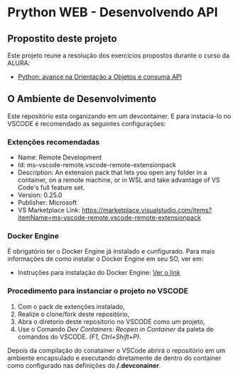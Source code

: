 # Prython WEB - Desenvolvendo API

## Propostito deste projeto
Este projeto reune a resolução dos exercicios propostos durante o curso da ALURA:
- [Python: avance na Orientação a Objetos e consuma API](https://cursos.alura.com.br/course/python-avance-orientacao-objetos-consuma-api)

## O Ambiente de Desenvolvimento
Este repositório esta organizando em um devcontainer. 
E para instacia-lo no VSCODE é recomendado as seguintes configurações:

### Extenções recomendadas

- Name: Remote Development
- Id: ms-vscode-remote.vscode-remote-extensionpack
- Description: An extension pack that lets you open any folder in a container, on a remote machine, or in WSL and take advantage of VS Code's full feature set.
- Version: 0.25.0
- Publisher: Microsoft
- VS Marketplace Link: https://marketplace.visualstudio.com/items?itemName=ms-vscode-remote.vscode-remote-extensionpack

### Docker Engine

É obrigatório ter o Docker Engine já instalado e cunfigurado. Para mais informações de como instalar o Docker Engine em seu SO, ver em:

- Instruções para instalação do Docker Engine: [Ver o link](https://docs.docker.com/engine/install/)

### Procedimento para instanciar o projeto no VSCODE
1. Com o pack de extenções instalado,
1. Realize o clone/fork deste repositório,
1. Abra o diretorio deste repositorio no VSCODE como um projeto,
1. Use o Comando _Dev Containers: Reopen in Container_ da paleta de comandos do VSCODE. _(F1, Ctrl+Shift+P)_.

Depois da compilação do conatainer o VSCode abrirá o repositório em um ambiente encapsulado e executando diretamente de dentro do container como configurado nas definições do **/.devconainer**.
